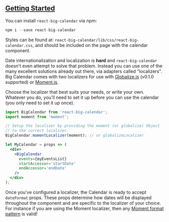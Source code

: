 ## <a id='intro' href='#intro'>Getting Started</a>

You can install `react-big-calendar` via npm:

```js
npm i --save react-big-calendar
```

Styles can be found at: `react-big-calendar/lib/css/react-big-calendar.css`, and should be included on the page
with the calendar component.

Date internationalization and localization is __hard__ and `react-big-calendar` doesn't even attempt to
solve that problem. Instead you can use one of the many excellent solutions already
out there, via adapters called "localizers". Big Calendar comes with two localizers for use
with [Globalize.js](https://github.com/jquery/globalize) (v0.1.0 supported) or [Moment.js](http://momentjs.com/).

Choose the localizer that best suits your needs, or write your own. Whatever you do, you'll need to set it up
before you can use the calendar (you only need to set it up once).

```jsx
import BigCalendar from 'react-big-calendar';
import moment from 'moment';

// Setup the localizer by providing the moment (or globalize) Object
// to the correct localizer.
BigCalendar.momentLocalizer(moment); // or globalizeLocalizer

let MyCalendar = props => (
  <div>
    <BigCalendar
      events={myEventsList}
      startAccessor='startDate'
      endAccessor='endDate'
    />
  </div>
);
```

Once you've configured a localizer, the Calendar is ready to accept `dateFormat` props. These props determine
how dates will be displayed throughout the component and are specific to the localizer of your choice. For
instance if you are using the Moment localizer,
then any [Moment format pattern](http://momentjs.com/docs/#/displaying/format/) is valid!
